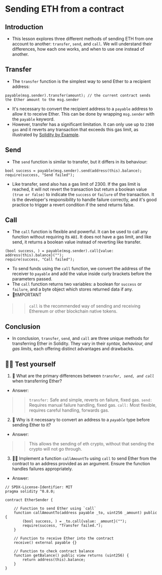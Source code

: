 # Sending ETH from a contract

## Introduction
- This lesson explores three different methods of sending ETH from one account to another: `transfer`, `send`, and `call`. We will understand their differences, how each one works, and when to use one instead of another.

## Transfer
- The `transfer` function is the simplest way to send Ether to a recipient address:
```
payable(msg.sender).transfer(amount); // the current contract sends the Ether amount to the msg.sender
```

- It's necessary to convert the recipient address to a `payable` address to allow it to receive Ether. This can be done by wrapping `msg.sender` with the `payable` keyword.
- However, transfer has a significant limitation. It can only use up to `2300 gas` and it reverts any transaction that exceeds this gas limit, as illustrated by [Solidity by Example](https://solidity-by-example.org/sending-ether/).

## Send
- The `send` function is similar to transfer, but it differs in its behaviour:
```
bool success = payable(msg.sender).send(address(this).balance);
require(success, "Send failed");
```

- Like transfer, send also has a gas limit of 2300. If the gas limit is reached, it will not revert the transaction but return a boolean value `(true or false)` to indicate the `success` or `failure` of the transaction. It is the developer's responsibility to handle failure correctly, and it's good practice to trigger a revert condition if the send returns false.

## Call
- The `call` function is flexible and powerful. It can be used to call any function without requiring its `ABI`. It does not have a gas limit, and like send, it returns a boolean value instead of reverting like transfer.
```
(bool success, ) = payable(msg.sender).call{value: address(this).balance}("");
require(success, "Call failed");
```

- To send funds using the `call` function, we convert the address of the receiver to `payable` and add the value inside curly brackets before the parameters passed.
- The `call` function returns two variables: a boolean for `success` or `failure`, and a byte object which stores returned data if any.
- 👀❗IMPORTANT
>> `call` is the recommended way of sending and receiving Ethereum or other blockchain native tokens.

## Conclusion
- In conclusion, `transfer`, `send`, and `call` are three unique methods for transferring Ether in Solidity. They vary in their *syntax, behaviour, and gas limits*, each offering distinct advantages and drawbacks.

## 🧑‍💻 Test yourself
1. 📕 What are the primary differences between *`transfer, send, and call`* when transferring Ether?
- Answer:

>> `transfer:` Safe and simple, reverts on failure, fixed gas.
>> `send:` Requires manual failure handling, fixed gas.
>> `call:` Most flexible, requires careful handling, forwards gas.

2. 📕 Why is it necessary to convert an address to a *`payable`* type before sending Ether to it?
- Answer:

>> This allows the sending of eth crypto, without that sending the crypto will not go through.

3. 🧑‍💻 Implement a function `callAmountTo` using `call` to send Ether from the contract to an address provided as an argument. Ensure the function handles failures appropriately.
- Answer:
```
// SPDX-License-Identifier: MIT
pragma solidity ^0.8.0;

contract EtherSender {
    
    // Function to send Ether using `call`
    function callAmountTo(address payable _to, uint256 _amount) public {
        (bool success, ) = _to.call{value: _amount}("");
        require(success, "Transfer failed.");
    }

    // Function to receive Ether into the contract
    receive() external payable {}

    // Function to check contract balance
    function getBalance() public view returns (uint256) {
        return address(this).balance;
    }
}
```
